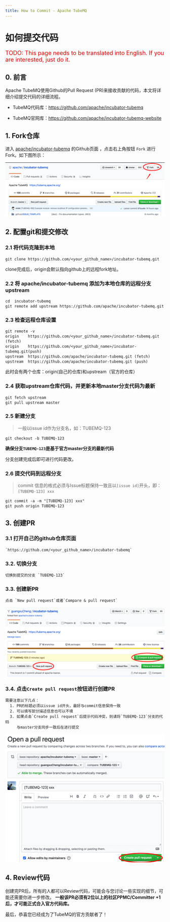 ```yaml
---
title: How to Commit - Apache TubeMQ
---
```


# 如何提交代码

<font color="#dd0000" size="4">TODO: This page needs to be translated into English. If you are interested, just do it.</font>

## 0. 前言
Apache TubeMQ使用Github的Pull Request (PR)来接收贡献的代码，本文将详细介绍提交代码的详细流程。

- TubeMQ代码库：https://github.com/apache/incubator-tubemq

- TubeMQ官网库：https://github.com/apache/incubator-tubemq-website

## 1. Fork仓库

进入 [apache/incubator-tubemq](https://github.com/apache/incubator-tubemq) 的Github页面 ，点击右上角按钮 `Fork` 进行 Fork。如下图所示：

![](../img/development/github_fork_repository.png)

## 2. 配置git和提交修改

### 2.1 将代码克隆到本地
```shell
git clone https://github.com/<your_github_name>/incubator-tubemq.git
```
clone完成后，origin会默认指向github上的远程fork地址。

### 2.2 将 apache/incubator-tubemq 添加为本地仓库的远程分支upstream
```shell
cd  incubator-tubemq
git remote add upstream https://github.com/apache/incubator-tubemq.git
```
### 2.3 检查远程仓库设置
```shell
git remote -v
origin    https://github.com/<your_github_name>/incubator-tubemq.git (fetch)
origin    https://github.com/<your_github_name>/incubator-tubemq.git(push)
upstream  https://github.com/apache/incubator-tubemq.git (fetch)
upstream  https://github.com/apache/incubator-tubemq.git (push)
```
此时会有两个仓库：origin(自己的仓库)和upstream（官方的仓库）

### 2.4 获取upstream仓库代码，并更新本地master分支代码为最新
```shell
git fetch upstream
git pull upstream master
```
### 2.5 新建分支
> 一般以issue id作为分支名，如：TUBEMQ-123
```shell
git checkout -b TUBEMQ-123
```
**确保分支`TUBEMQ-123`是基于官方master分支的最新代码**

分支创建完成后即可进行代码更改。

### 2.6 提交代码到远程分支
> commit 信息的格式必须与Issue标题保持一致且以`[issue id]`开头，即：`[TUBEMQ-123] xxx`
```shell
git commit -a -m "[TUBEMQ-123] xxx"
git push origin TUBEMQ-123
```
## 3. 创建PR
### 3.1 打开自己的github仓库页面
    `https://github.com/<your_github_name>/incubator-tubemq`
### 3.2. 切换分支
    切换到提交的分支 `TUBEMQ-123`
### 3.3. 创建新PR
    点击 `New pull request`或者`Compare & pull request`
![](../img/development/new_pull_request.png)
### 3.4. 点击`Create pull request`按钮进行创建PR
    需要注意以下几点：
      1. PR的标题必须以issue id开头，最好与commit信息保持一致
      2. 可以填写部分描述信息也可以不填
      3. 如果点击`Create pull request`后提示代码冲突，则请将`TUBEMQ-123`分支的代码
         与master分支同步一致后在进行提交

![](../img/development/create_pull_request.png)

## 4. Review代码
创建完PR后，所有的人都可以Review代码，可能会与您讨论一些实现的细节，可能还需要你进一步修改。
**一般该PR必须有2位以上的社区PPMC/Committer +1后，才可能正式合入官方代码库。**

最后，恭喜您已经成为了TubeMQ的官方贡献者了！
